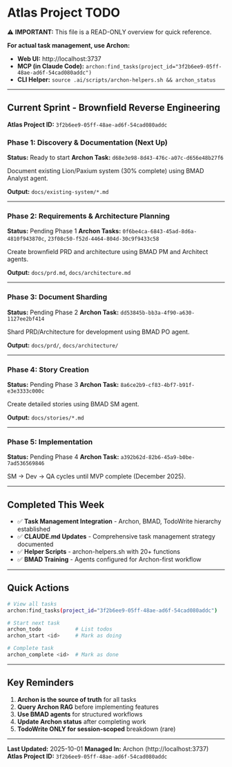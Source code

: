 # Atlas Project TODO

⚠️ **IMPORTANT:** This file is a READ-ONLY overview for quick reference.

**For actual task management, use Archon:**
- **Web UI:** http://localhost:3737
- **MCP (in Claude Code):** `archon:find_tasks(project_id="3f2b6ee9-05ff-48ae-ad6f-54cad080addc")`
- **CLI Helper:** `source .ai/scripts/archon-helpers.sh && archon_status`

---

## Current Sprint - Brownfield Reverse Engineering

**Atlas Project ID:** `3f2b6ee9-05ff-48ae-ad6f-54cad080addc`

### Phase 1: Discovery & Documentation (Next Up)
**Status:** Ready to start
**Archon Task:** `d68e3e98-8d43-476c-a07c-d656e48b27f6`

Document existing Lion/Paxium system (30% complete) using BMAD Analyst agent.

**Output:** `docs/existing-system/*.md`

---

### Phase 2: Requirements & Architecture Planning
**Status:** Pending Phase 1
**Archon Tasks:** `0f6be4ca-6843-45ad-8d6a-4810f943870c`, `23f08c50-f52d-4464-804d-30c9f9433c58`

Create brownfield PRD and architecture using BMAD PM and Architect agents.

**Output:** `docs/prd.md`, `docs/architecture.md`

---

### Phase 3: Document Sharding
**Status:** Pending Phase 2
**Archon Task:** `dd53845b-bb3a-4f90-a630-1127ee2bf414`

Shard PRD/Architecture for development using BMAD PO agent.

**Output:** `docs/prd/`, `docs/architecture/`

---

### Phase 4: Story Creation
**Status:** Pending Phase 3
**Archon Task:** `8a6ce2b9-cf83-4bf7-b91f-e3e3333c000c`

Create detailed stories using BMAD SM agent.

**Output:** `docs/stories/*.md`

---

### Phase 5: Implementation
**Status:** Pending Phase 4
**Archon Task:** `a392b62d-82b6-45a9-b0be-7ad536569846`

SM → Dev → QA cycles until MVP complete (December 2025).

---

## Completed This Week

- ✅ **Task Management Integration** - Archon, BMAD, TodoWrite hierarchy established
- ✅ **CLAUDE.md Updates** - Comprehensive task management strategy documented
- ✅ **Helper Scripts** - archon-helpers.sh with 20+ functions
- ✅ **BMAD Training** - Agents configured for Archon-first workflow

---

## Quick Actions

```bash
# View all tasks
archon:find_tasks(project_id="3f2b6ee9-05ff-48ae-ad6f-54cad080addc")

# Start next task
archon_todo           # List todos
archon_start <id>     # Mark as doing

# Complete task
archon_complete <id>  # Mark as done
```

---

## Key Reminders

1. **Archon is the source of truth** for all tasks
2. **Query Archon RAG** before implementing features
3. **Use BMAD agents** for structured workflows
4. **Update Archon status** after completing work
5. **TodoWrite ONLY for session-scoped** breakdown (rare)

---

**Last Updated:** 2025-10-01
**Managed In:** Archon (http://localhost:3737)
**Atlas Project ID:** `3f2b6ee9-05ff-48ae-ad6f-54cad080addc`

